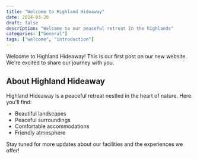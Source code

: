 ```yaml
---
title: "Welcome to Highland Hideaway"
date: 2024-03-20
draft: false
description: "Welcome to our peaceful retreat in the highlands"
categories: ["General"]
tags: ["welcome", "introduction"]
---
```


Welcome to Highland Hideaway! This is our first post on our new website. We're excited to share our journey with you.

## About Highland Hideaway

Highland Hideaway is a peaceful retreat nestled in the heart of nature. Here you'll find:

- Beautiful landscapes
- Peaceful surroundings
- Comfortable accommodations
- Friendly atmosphere

Stay tuned for more updates about our facilities and the experiences we offer!
